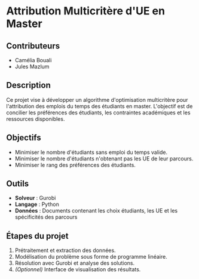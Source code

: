 # Attribution Multicritère d'UE en Master

## Contributeurs
- Camélia Bouali  
- Jules Mazlum  

## Description
Ce projet vise à développer un algorithme d'optimisation multicritère pour l'attribution des emplois du temps des étudiants en master. L'objectif est de concilier les préférences des étudiants, les contraintes académiques et les ressources disponibles.

## Objectifs
- Minimiser le nombre d'étudiants sans emploi du temps valide.
- Minimiser le nombre d'étudiants n'obtenant pas les UE de leur parcours.
- Minimiser le rang des préférences des étudiants.

## Outils
- **Solveur** : Gurobi  
- **Langage** : Python  
- **Données** : Documents contenant les choix étudiants, les UE et les spécificités des parcours  

## Étapes du projet
1. Prétraitement et extraction des données.  
2. Modélisation du problème sous forme de programme linéaire.  
3. Résolution avec Gurobi et analyse des solutions.  
4. *(Optionnel)* Interface de visualisation des résultats.  
